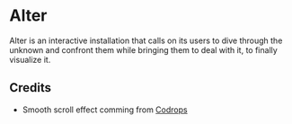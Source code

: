 # Alter

Alter is an interactive installation that calls on its users to dive through the unknown and confront them while bringing them to deal with it, to finally visualize it.

## Credits

- Smooth scroll effect comming from [Codrops](http://www.codrops.com)





